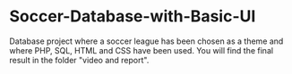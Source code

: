# Soccer-Database-with-Basic-UI
Database project where a soccer league has been chosen as a theme and where PHP, SQL, HTML and CSS have been used.
You will find the final result in the folder "video  and report".

